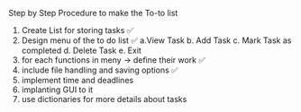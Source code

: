 Step by Step Procedure to make the To-to list

1. Create List for storing tasks ✅
2. Design menu of the to do list ✅
	a.View Task
	b. Add Task
	c. Mark Task as completed
	d. Delete Task
	e. Exit
3. for each functions in meny -> define their work ✅
4. include file handling and saving options ✅
5. implement time and deadlines
6. implanting GUI to it
7. use dictionaries for more details about tasks 

